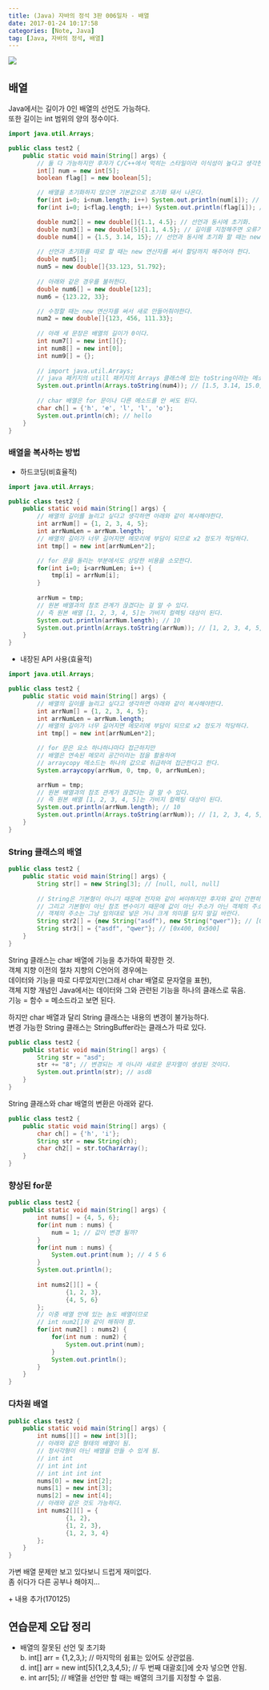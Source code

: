 ```yaml
---
title: (Java) 자바의 정석 3판 006일차 - 배열
date: 2017-01-24 10:17:58
categories: [Note, Java]
tag: [Java, 자바의 정석, 배열]
---
```

![](Java-study-006day/thumb.png)

## 배열
Java에서는 길이가 0인 배열의 선언도 가능하다.  
또한 길이는 int 범위의 양의 정수이다.  
```java
import java.util.Arrays;

public class test2 {
    public static void main(String[] args) {
        // 둘 다 가능하지만 후자가 C/C++에서 먹히는 스타일이라 이식성이 높다고 생각한다.
        int[] num = new int[5];
        boolean flag[] = new boolean[5];

        // 배열을 초기화하지 않으면 기본값으로 초기화 돼서 나온다.
        for(int i=0; i<num.length; i++) System.out.println(num[i]); // 0
        for(int i=0; i<flag.length; i++) System.out.println(flag[i]); // false

        double num2[] = new double[]{1.1, 4.5}; // 선언과 동시에 초기화.
        double num3[] = new double[5]{1.1, 4.5}; // 길이를 지정해주면 오류가 난다.
        double num4[] = {1.5, 3.14, 15}; // 선언과 동시에 초기화 할 때는 new 연산자를 뺄 수 있다.
        
        // 선언과 초기화를 따로 할 때는 new 연산자를 써서 할당까지 해주어야 한다.
        double num5[];
        num5 = new double[]{33.123, 51.792};
        
        // 아래와 같은 경우를 불허한다.
        double num6[] = new double[123];
        num6 = {123.22, 33};

        // 수정할 때는 new 연산자를 써서 새로 만들어줘야한다.
        num2 = new double[]{123, 456, 111.33};
        
        // 아래 세 문장은 배열의 길이가 0이다.
        int num7[] = new int[]{};
        int num8[] = new int[0];
        int num9[] = {};
        
        // import java.util.Arrays;
        // java 패키지의 utill 패키지의 Arrays 클래스에 있는 toString이라는 메소드를 쓴다.
        System.out.println(Arrays.toString(num4)); // [1.5, 3.14, 15.0]
        
        // char 배열은 for 문이나 다른 메소드를 안 써도 된다.
        char ch[] = {'h', 'e', 'l', 'l', 'o'};
        System.out.println(ch); // hello
    }
}
```

### 배열을 복사하는 방법
* 하드코딩(비효율적)  
```java
import java.util.Arrays;

public class test2 {
    public static void main(String[] args) {
        // 배열의 길이를 늘리고 싶다고 생각하면 아래와 같이 복사해야한다.
        int arrNum[] = {1, 2, 3, 4, 5};
        int arrNumLen = arrNum.length;
        // 배열의 길이가 너무 길어지면 메모리에 부담이 되므로 x2 정도가 적당하다.
        int tmp[] = new int[arrNumLen*2];

        // for 문을 돌리는 부분에서도 상당한 비용을 소모한다.
        for(int i=0; i<arrNumLen; i++) {
            tmp[i] = arrNum[i];
        }
        
        arrNum = tmp;
        // 원본 배열과의 참조 관계가 끊겼다는 걸 알 수 있다.
        // 즉 원본 배열 [1, 2, 3, 4, 5]는 가비지 컬렉팅 대상이 된다.
        System.out.println(arrNum.length); // 10
        System.out.println(Arrays.toString(arrNum)); // [1, 2, 3, 4, 5, 0, 0, 0, 0, 0]
    }
}
```

* 내장된 API 사용(효율적)  
```java
import java.util.Arrays;

public class test2 {
    public static void main(String[] args) {
        // 배열의 길이를 늘리고 싶다고 생각하면 아래와 같이 복사해야한다.
        int arrNum[] = {1, 2, 3, 4, 5};
        int arrNumLen = arrNum.length;
        // 배열의 길이가 너무 길어지면 메모리에 부담이 되므로 x2 정도가 적당하다.
        int tmp[] = new int[arrNumLen*2];

        // for 문은 요소 하나하나마다 접근하지만
        // 배열은 연속된 메모리 공간이라는 점을 활용하여
        // arraycopy 메소드는 하나의 값으로 취급하여 접근한다고 한다.
        System.arraycopy(arrNum, 0, tmp, 0, arrNumLen);

        arrNum = tmp;
        // 원본 배열과의 참조 관계가 끊겼다는 걸 알 수 있다.
        // 즉 원본 배열 [1, 2, 3, 4, 5]는 가비지 컬렉팅 대상이 된다.
        System.out.println(arrNum.length); // 10
        System.out.println(Arrays.toString(arrNum)); // [1, 2, 3, 4, 5, 0, 0, 0, 0, 0]
    }
}
```

### String 클래스의 배열
```java
public class test2 {
    public static void main(String[] args) {
        String str[] = new String[3]; // [null, null, null]
        
        // String은 기본형이 아니기 때문에 전자와 같이 써야하지만 후자와 같이 간편히 쓰는 걸 허용한다.
        // 그리고 기본형이 아닌 참조 변수이기 때문에 값이 아닌 주소가 아닌 객체의 주소가 담겨있다.
        // 객체의 주소는 그냥 임의대로 넣은 거니 크게 의미를 담지 말길 바란다.
        String str2[] = {new String("asdf"), new String("qwer")}; // [0x100, 0x200]
        String str3[] = {"asdf", "qwer"}; // [0x400, 0x500]
    }
}
```

String 클래스는 char 배열에 기능을 추가하여 확장한 것.  
객체 지향 이전의 절차 지향의 C언어의 경우에는  
데이터와 기능을 따로 다루었지만(그래서 char 배열로 문자열을 표현),  
객체 지향 개념인 Java에서는 데이터와 그와 관련된 기능을 하나의 클래스로 묶음.  
기능 = 함수 = 메소드라고 보면 된다.  

하지만 char 배열과 달리 String 클래스는 내용의 변경이 불가능하다.  
변경 가능한 String 클래스는 StringBuffer라는 클래스가 따로 있다.
```java
public class test2 {
    public static void main(String[] args) {
        String str = "asd";
        str += "8"; // 변경되는 게 아니라 새로운 문자열이 생성된 것이다.
        System.out.println(str); // asd8
    }
}
```

String 클래스와 char 배열의 변환은 아래와 같다.  
```java
public class test2 {
    public static void main(String[] args) {
        char ch[] = {'h', 'i'};
        String str = new String(ch);
        char ch2[] = str.toCharArray();
    }
}
```

### 향상된 for문
```java
public class test2 {
    public static void main(String[] args) {
        int nums[] = {4, 5, 6};
        for(int num : nums) {
            num = 1; // 값이 변경 될까?
        }
        for(int num : nums) {
            System.out.print(num ); // 4 5 6
        }
        System.out.println();
        
        int nums2[][] = {
                {1, 2, 3},
                {4, 5, 6}
        };
        // 이중 배열 안에 있는 놈도 배열이므로
        // int num2[]와 같이 해줘야 함.
        for(int num2[] : nums2) {
            for(int num : num2) {
                System.out.print(num);
            }
            System.out.println();
        }
    }
}
```

### 다차원 배열
```java
public class test2 {
    public static void main(String[] args) {
        int nums[][] = new int[3][];
        // 아래와 같은 형태의 배열이 됨.
        // 정사각형이 아닌 배열을 만들 수 있게 됨.
        // int int
        // int int int
        // int int int int
        nums[0] = new int[2];
        nums[1] = new int[3];
        nums[2] = new int[4];
        // 아래와 같은 것도 가능하다.
        int nums2[][] = {
                {1, 2},
                {1, 2, 3},
                {1, 2, 3, 4}
        };
    }
}
```

가변 배열 문제만 보고 있다보니 드럽게 재미없다.  
좀 쉬다가 다른 공부나 해야지...

\+ 내용 추가(170125)
## 연습문제 오답 정리
* 배열의 잘못된 선언 및 초기화  
b. int[] arr = {1,2,3,}; // 마지막의 쉼표는 있어도 상관없음.  
d. int[] arr = new int[5]{1,2,3,4,5}; // 두 번째 대괄호[]에 숫자 넣으면 안됨.  
e. int arr[5]; // 배열을 선언만 할 때는 배열의 크기를 지정할 수 없음.
